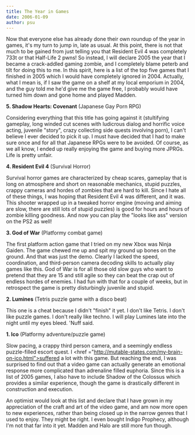 ```yaml
---
title: The Year in Games
date: 2006-01-09
author: psu
---
```


Now that everyone else has already done their own roundup of the year in games, it's my turn to jump in, late as usual. At this point, there is not that much to be gained from just telling you that Resident Evil 4 was completely 733t or that Half-Life 2 pwns! So instead, I will declare 2005 the year that I became a crack-addled gaming zombie, and I completely blame peterb and tilt for doing this to me. In this spirit, here is a list of the top five games that I finished in 2005 which I would have completely ignored in 2004. Actually, what I mean is, if I saw the game on a shelf at my local emporium in 2004, and the guy told me he'd give me the game free, I probably would have turned him down and gone home and played Madden.

**5. Shadow Hearts: Covenant** (Japanese Gay Porn RPG)

Considering everything that this title has going against it (stultifying gameplay, long winded cut scenes with ludicrous dialog and horrific voice acting, juvenile "story", crazy collecting side quests involving porn), I can't believe I ever decided to pick it up. I must have decided that I had to make sure once and for all that Japanese RPGs were to be avoided. Of course, as we all know, I ended up really enjoying the game and buying more JPRGs. Life is pretty unfair.

**4. Resident Evil 4** (Survival Horror)

Survival horror games are characterized by cheap scares, gameplay that is long on atmosphere and short on reasonable mechanics, stupid puzzles, crappy cameras and hordes of zombies that are hard to kill. Since I hate all of these things, I was hoping that Resident Evil 4 was different, and it was. This shooter wrapped up in a tweaked horror engine (moving and aiming are slow, there are still lots of stupid puzzles) is good for hours and hours of zombie killing goodness. And now you can play the "looks like ass" version on the PS2 as well!

**3. God of War** (Platformy combat game)

The first platform action game that I tried on my new Xbox was Ninja Gaiden. The game chewed me up and spit my ground up bones on the ground. And that was just the demo. Clearly I lacked the speed, coordination, and third-person camera decoding skills to actually play games like this. God of War is for all those old slow guys who want to pretend that they are 15 and still agile so they can beat the crap out of endless hordes of enemies. I had fun with that for a couple of weeks, but in retrospect the game is pretty disturbingly juvenile and stupid.

**2. Lumines** (Tetris puzzle game with a disco beat)

This one is a cheat because I didn't "finish" it yet. I don't like Tetris. I don't like puzzle games. I don't really like techno. I will play Lumines late into the night until my eyes bleed. 'Nuff said.

**1. Ico** (Platformy adventure/puzzle game)

Slow pacing, a crappy third person camera, and a seemingly endless puzzle-filled escort quest. I <href ="http://mutable-states.com/my-brain-on-ico.html">suffered a lot with this game</a>. But reaching the end, I was surprised to find out that a video game can actually generate an emotional response more complicated than adrenaline filled euphoria. Since this is a list of 2005 games, I also have to include Shadow of the Colossus which provides a similar experience, though the game is drastically different in construction and execution.

An optimist would look at this list and declare that I have grown in my appreciation of the craft and art of the video game, and am now more open to new experiences, rather than being closed up in the narrow genres that I used to enjoy. They might be right. I even bought Indigo Prophecy, although I'm not that far into it yet. Madden and Halo are still more fun though.
